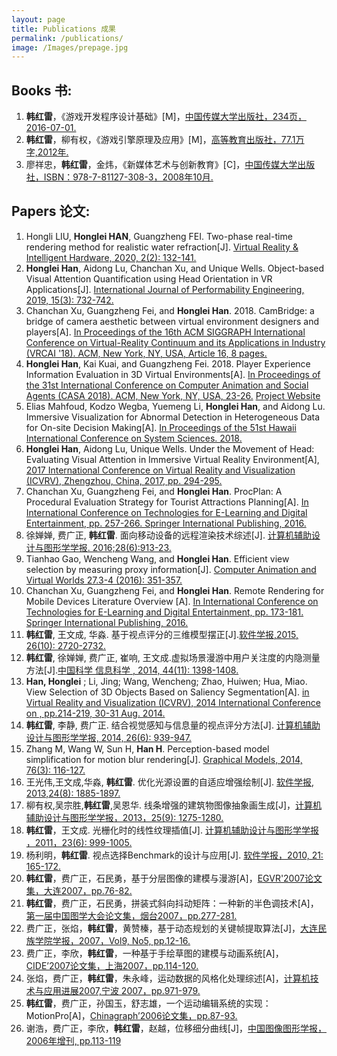 ```yaml
---
layout: page
title: Publications 成果
permalink: /publications/
image: /Images/prepage.jpg
---
```

## Books 书:

1.	**韩红雷**，《游戏开发程序设计基础》[M]，[中国传媒大学出版社，234页，2016-07-01.](http://www.cuc.edu.cn/cgzt/5564.html)
2.	**韩红雷**，柳有权，《游戏引擎原理及应用》[M]，[高等教育出版社，77.1万字,2012年.](http://www.hep.com.cn/book/details?uuid=5277e92a-1414-1000-a0f5-3fafc67de19c)
3.	廖祥忠，**韩红雷**，金炜，《新媒体艺术与创新教育》[C]，[中国传媒大学出版社，ISBN：978-7-81127-308-3，2008年10月.](https://baike.baidu.com/item/%E6%96%B0%E5%AA%92%E4%BD%93%E8%89%BA%E6%9C%AF%E4%B8%8E%E5%88%9B%E6%96%B0%E6%95%99%E8%82%B2/6231088)

## Papers 论文:
1. Hongli LIU, **Honglei HAN**, Guangzheng FEI. Two-phase real-time rendering method for realistic water refraction[J]. [Virtual Reality & Intelligent Hardware, 2020, 2(2): 132-141.](https://doi.org/10.1016/j.vrih.2019.12.005)
1.	**Honglei Han**, Aidong Lu, Chanchan Xu, and Unique Wells. Object-based Visual Attention Quantification using Head Orientation in VR Applications[J]. [International Journal of Performability Engineering, 2019, 15(3): 732-742.](http://doi.org/10.23940/ijpe.19.03.p2.732742)
2.	Chanchan Xu, Guangzheng Fei, and **Honglei Han**. 2018. CamBridge: a bridge of camera aesthetic between virtual environment designers and players[A]. [In Proceedings of the 16th ACM SIGGRAPH International Conference on Virtual-Reality Continuum and its Applications in Industry (VRCAI '18). ACM, New York, NY, USA, Article 16, 8 pages.](https://doi.org/10.1145/3284398.3284423)
1. **Honglei Han**, Kai Kuai, and Guangzheng Fei. 2018. Player Experience Information Evaluation in 3D Virtual Environments[A]. [In Proceedings of the 31st International Conference on Computer Animation and Social Agents (CASA 2018). ACM, New York, NY, USA, 23-26.](https://doi.org/10.1145/3205326.3205349)  [Project Website](https://github.com/hanhonglei/ExperienceEntropy)
1. Elias Mahfoud, Kodzo Wegba, Yuemeng Li, **Honglei Han**, and Aidong Lu. Immersive Visualization for Abnormal Detection in Heterogeneous Data for On-site Decision Making[A]. [In Proceedings of the 51st Hawaii International Conference on System Sciences. 2018.](https://scholarspace.manoa.hawaii.edu/handle/10125/50047)
1. **Honglei Han**, Aidong Lu, Unique Wells. Under the Movement of Head: Evaluating Visual Attention in Immersive Virtual Reality Environment[A], [2017 International Conference on Virtual Reality and Visualization (ICVRV), Zhengzhou, China, 2017, pp. 294-295.](https://github.com/hanhonglei/VRViewGuide)
1.	Chanchan Xu, Guangzheng Fei, and **Honglei Han**. ProcPlan: A Procedural Evaluation Strategy for Tourist Attractions Planning[A]. [In International Conference on Technologies for E-Learning and Digital Entertainment, pp. 257-266. Springer International Publishing, 2016.](http://link.springer.com/chapter/10.1007/978-3-319-40259-8_23)
1. 徐婵婵, 费广正, **韩红雷**. 面向移动设备的远程渲染技术综述[J]. [计算机辅助设计与图形学学报. 2016;28(6):913-23.](https://doi.org/10.1007/978-3-319-40259-8_23)
1.	Tianhao Gao, Wencheng Wang, and **Honglei Han**. Efficient view selection by measuring proxy information[J]. [Computer Animation and Virtual Worlds 27.3-4 (2016): 351-357.](https://doi.org/10.1002/cav.1698)
3.	Chanchan Xu, Guangzheng Fei, and **Honglei Han**. Remote Rendering for Mobile Devices Literature Overview [A]. [In International Conference on Technologies for E-Learning and Digital Entertainment, pp. 173-181. Springer International Publishing, 2016.](https://doi.org/10.1007/978-3-319-40259-8_15)
2.	**韩红雷**, 王文成, 华淼. 基于视点评分的三维模型摆正[J].[软件学报,2015, 26(10): 2720-2732.](http://doi.org/10.13328/j.cnki.jos.004742)
3.	**韩红雷**, 徐婵婵, 费广正, 崔响, 王文成.虚拟场景漫游中用户关注度的内隐测量方法[J].[中国科学 信息科学 , 2014, 44(11): 1398-1408.](https://doi.org/10.1360/N112014-00200)
4.	**Han, Honglei** ; Li, Jing; Wang, Wencheng; Zhao, Huiwen; Hua, Miao. View Selection of 3D Objects Based on Saliency Segmentation[A]. [in Virtual Reality and Visualization (ICVRV), 2014 International Conference on , pp.214-219, 30-31 Aug. 2014.]({{site.url}}/Resources/2014HanICVRV.pdf)
6.	**韩红雷**, 李静, 费广正. 结合视觉感知与信息量的视点评分方法[J]. [计算机辅助设计与图形学学报, 2014, 26(6): 939-947.](http://www.jcad.cn/jcadcms/document/attach_manager!download.action?id=4028e4e44bc55348014c2be463d80535)
7.	Zhang M, Wang W, Sun H, **Han H**. Perception-based model simplification for motion blur rendering[J]. [Graphical Models, 2014, 76(3): 116-127.](https://doi.org/10.1016/j.gmod.2013.10.003)
8.	王光伟,王文成,华淼, **韩红雷**. 优化光源设置的自适应增强绘制[J]. [软件学报, 2013,24(8): 1885-1897.](http://www.jos.org.cn/ch/reader/create_pdf.aspx?file_no=4348&journal_id=jos)
9.	柳有权,吴宗胜,**韩红雷**,吴恩华. 线条增强的建筑物图像抽象画生成[J]，[计算机辅助设计与图形学学报，2013，25(9): 1275-1280.](http://www.jcad.cn/jcadcms/document/attach_manager!download.action?id=4028e4e44bc55348014c2be463d80944)
11.	**韩红雷**，王文成. 光栅化时的线性纹理插值[J]. [计算机辅助设计与图形学学报 ，2011，23(6): 999-1005.](http://www.jcad.cn/jcadcms/document/attach_manager!download.action?id=4028e4e44bc55348014c2be463d81403)
12.	杨利明，**韩红雷**. 视点选择Benchmark的设计与应用[J]. [软件学报，2010, 21: 165-172.](http://www.jos.org.cn/ch/reader/create_pdf.aspx?file_no=10018&journal_id=jos)
15.	**韩红雷**，费广正，石民勇，基于分层图像的建模与漫游[A]，[EGVR'2007论文集，大连2007，pp.76-82.]({{site.url}}/Resources/2007LayerImage.pdf)
16.	**韩红雷**，费广正，石民勇，拼装式斜向抖动矩阵：一种新的半色调技术[A]，[第一届中国图学大会论文集，烟台2007，pp.277-281.]({{site.url}}/Resources/2007Dithering.pdf)
17.	费广正，张焰，**韩红雷**，黄赞榛，基于动态规划的关键帧提取算法[J]，[大连民族学院学报，2007，Vol9, No5, pp.12-16.]({{site.url}}/Resources/2007KeyFrames.pdf)
18.	费广正，李欣，**韩红雷**，一种基于手绘草图的建模与动画系统[A]，[CIDE’2007论文集，上海2007，pp.114-120.]({{site.url}}/Resources/2007Sketch.pdf)
19.	张焰，费广正，**韩红雷**，朱永峰，运动数据的风格化处理综述[A]，[计算机技术与应用进展2007,宁波 2007，pp.971-979.]({{site.url}}/Resources/2007MotionStyle.pdf)
20.	**韩红雷**，费广正，孙国玉，舒志雄，一个运动编辑系统的实现：MotionPro[A]，[Chinagraph’2006论文集，pp.87-93.]({{site.url}}//Resources/2006MotionProHanHonglei.pdf)
21.	谢浩，费广正，李欣，**韩红雷**，赵越，位移细分曲线[J]，[中国图像图形学报，2006年增刊, pp.113-119]({{site.url}}/Resources/2006DisplacedSubdivisionCurve.pdf)

<script>
  (function(i,s,o,g,r,a,m){i['GoogleAnalyticsObject']=r;i[r]=i[r]||function(){
  (i[r].q=i[r].q||[]).push(arguments)},i[r].l=1*new Date();a=s.createElement(o),
  m=s.getElementsByTagName(o)[0];a.async=1;a.src=g;m.parentNode.insertBefore(a,m)
  })(window,document,'script','https://www.google-analytics.com/analytics.js','ga');

  ga('create', 'UA-85986843-1', 'auto');
  ga('send', 'pageview');

</script>


